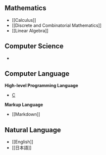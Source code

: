 ## Mathematics
- [[Calculus]]
- [[Discrete and Combinatorial Mathematics]]
- [[Linear Algebra]]
## Computer Science
- 

## Computer Language
**High-level Programming Language**
- [C](Computer%20Language/High-level%20Programming%20Language/C/C.md)

**Markup Language**
- [[Markdown]]
## Natural Language
- [[English]]
- [[日本語]]